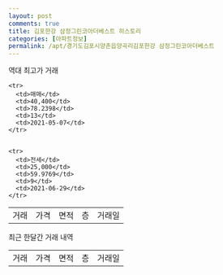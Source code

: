 ```yaml
---
layout: post
comments: true
title: 김포한강 삼정그린코아더베스트 히스토리
categories: [아파트정보]
permalink: /apt/경기도김포시양촌읍양곡리김포한강 삼정그린코아더베스트
---
```


역대 최고가 거래
<table class="sortable">
    <tr>
      <td>거래</td>
      <td>가격</td>
      <td>면적</td>
      <td>층</td>
      <td>거래일</td>
    </tr>
    
    <tr>
      <td>매매</td>
      <td>40,400</td>
      <td>78.2398</td>
      <td>13</td>
      <td>2021-05-07</td>
    </tr>
        
    
    <tr>
      <td>전세</td>
      <td>25,000</td>
      <td>59.9769</td>
      <td>9</td>
      <td>2021-06-29</td>
    </tr>
        
    
</table>

최근 한달간 거래 내역

<font size='small'>
<table class="sortable">
    <tr>
      <td>거래</td>
      <td>가격</td>
      <td>면적</td>
      <td>층</td>
      <td>거래일</td>
    </tr>

</table>
</font>

